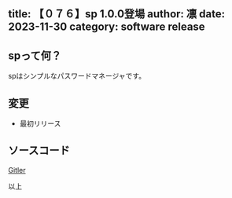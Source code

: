 title: 【０７６】sp 1.0.0登場
author: 凛
date: 2023-11-30
category: software release
----
## spって何？
spはシンプルなパスワードマネージャです。

## 変更
* 最初リリース

## ソースコード
[Gitler](https://gitler.moe/suwako/sp)

以上
